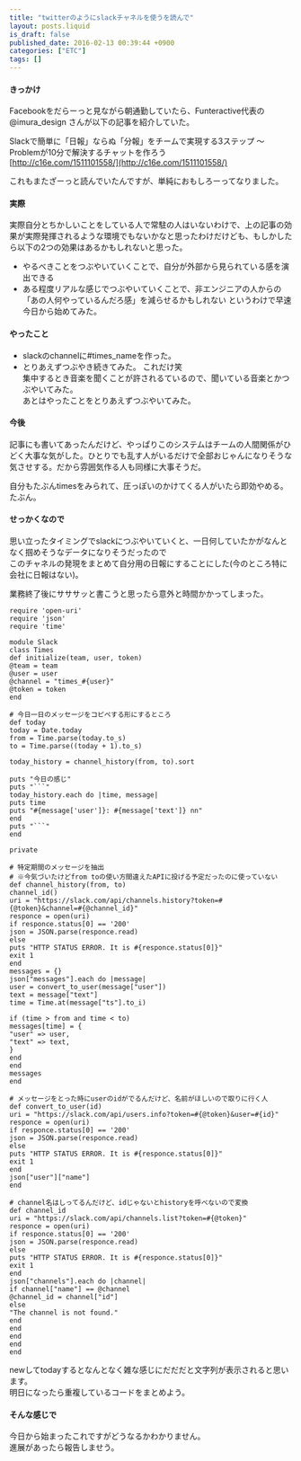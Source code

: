 ```yaml
---
title: "twitterのようにslackチャネルを使うを読んで"
layout: posts.liquid
is_draft: false
published_date: 2016-02-13 00:39:44 +0900
categories: ["ETC"]
tags: []
---
```


#### きっかけ
Facebookをだらーっと見ながら朝通勤していたら、Funteractive代表の @imura\_design さんが以下の記事を紹介していた。

Slackで簡単に「日報」ならぬ「分報」をチームで実現する3ステップ 〜 Problemが10分で解決するチャットを作ろう  
[http://c16e.com/1511101558/](http://c16e.com/1511101558/)

これもまたざーっと読んでいたんですが、単純におもしろーってなりました。

#### 実際
実際自分とちかしいことをしている人で常駐の人はいないわけで、上の記事の効果が実際発揮されるような環境でもないかなと思ったわけだけども、もしかしたら以下の2つの効果はあるかもしれないと思った。

- やるべきことをつぶやいていくことで、自分が外部から見られている感を演出できる
- ある程度リアルな感じでつぶやいていくことで、非エンジニアの人からの「あの人何やっているんだろ感」を減らせるかもしれない
というわけで早速今日から始めてみた。

#### やったこと
- slackのchannelに#times\_nameを作った。
- とりあえずつぶやき続きてみた。
これだけ笑  
集中するとき音楽を聞くことが許されるているので、聞いている音楽とかつぶやいてみた。  
あとはやったことをとりあえずつぶやいてみた。

#### 今後
記事にも書いてあったんだけど、やっぱりこのシステムはチームの人間関係がひどく大事な気がした。ひとりでも乱す人がいるだけで全部おじゃんになりそうな気させする。だから雰囲気作る人も同様に大事そうだ。

自分もたぶんtimesをみられて、圧っぽいのかけてくる人がいたら即効やめる。たぶん。

#### せっかくなので
思い立ったタイミングでslackにつぶやいていくと、一日何していたかがなんとなく掴めそうなデータになりそうだったので  
このチャネルの発現をまとめて自分用の日報にすることにした(今のところ特に会社に日報はない)。

業務終了後にサササッと書こうと思ったら意外と時間かかってしまった。

    require 'open-uri'
    require 'json'
    require 'time'
    ​
    module Slack
    class Times
    def initialize(team, user, token)
    @team = team
    @user = user
    @channel = "times_#{user}"
    @token = token
    end
    ​
    # 今日一日のメッセージをコピペする形にするところ
    def today
    today = Date.today
    from = Time.parse(today.to_s)
    to = Time.parse((today + 1).to_s)
    ​
    today_history = channel_history(from, to).sort
    ​
    puts "今日の感じ"
    puts "```"
    today_history.each do |time, message|
    puts time
    puts "#{message['user']}: #{message['text']} nn"
    end
    puts "```"
    end
    ​
    private
    ​
    # 特定期間のメッセージを抽出
    # ※今気づいたけどfrom toの使い方間違えたAPIに投げる予定だったのに使っていない
    def channel_history(from, to)
    channel_id()
    uri = "https://slack.com/api/channels.history?token=#{@token}&channel=#{@channel_id}"
    responce = open(uri)
    if responce.status[0] == '200'
    json = JSON.parse(responce.read)
    else
    puts "HTTP STATUS ERROR. It is #{responce.status[0]}"
    exit 1
    end
    messages = {}
    json["messages"].each do |message|
    user = convert_to_user(message["user"])
    text = message["text"]
    time = Time.at(message["ts"].to_i)
    ​
    if (time > from and time < to)
    messages[time] = {
    "user" => user,
    "text" => text,
    }
    end
    end
    messages
    end
    ​
    # メッセージをとった時にuserのidがでるんだけど、名前がほしいので取りに行く人
    def convert_to_user(id)
    uri = "https://slack.com/api/users.info?token=#{@token}&user=#{id}"
    responce = open(uri)
    if responce.status[0] == '200'
    json = JSON.parse(responce.read)
    else
    puts "HTTP STATUS ERROR. It is #{responce.status[0]}"
    exit 1
    end
    json["user"]["name"]
    end
    ​
    # channel名はしってるんだけど、idじゃないとhistoryを呼べないので変換
    def channel_id
    uri = "https://slack.com/api/channels.list?token=#{@token}"
    responce = open(uri)
    if responce.status[0] == '200'
    json = JSON.parse(responce.read)
    else
    puts "HTTP STATUS ERROR. It is #{responce.status[0]}"
    exit 1
    end
    json["channels"].each do |channel|
    if channel["name"] == @channel
    @channel_id = channel["id"]
    else
    "The channel is not found."
    end
    end
    end
    end
    end

newしてtodayするとなんとなく雑な感じにだだだと文字列が表示されると思います。  
明日になったら重複しているコードをまとめよう。

#### そんな感じで
今日から始まったこれですがどうなるかわかりません。  
進展があったら報告しませう。



